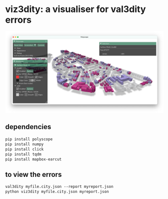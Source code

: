 
# viz3dity: a visualiser for val3dity errors 

![](screenshot.png)


## dependencies

```
pip install polyscope
pip install numpy
pip install click
pip install tqdm
pip install mapbox-earcut
```


## to view the errors

```
val3dity myfile.city.json --report myreport.json
python viz3dity myfile.city.json myreport.json
```




